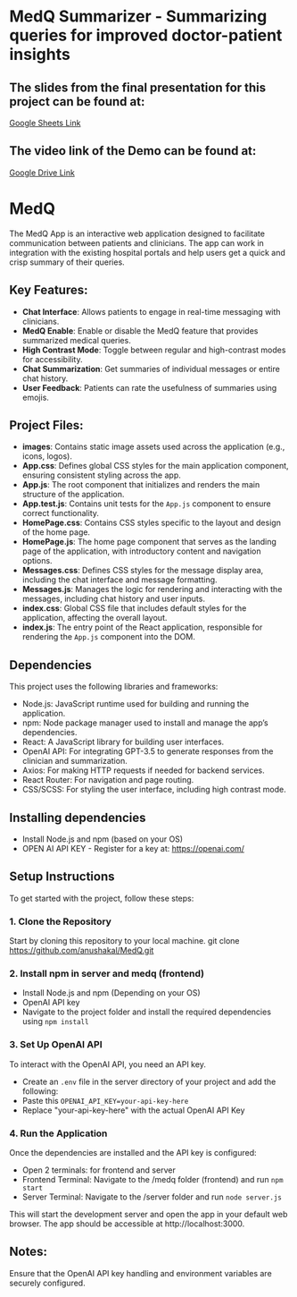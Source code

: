 # MedQ Summarizer - Summarizing queries for improved doctor-patient insights

## The slides from the final presentation for this project can be found at:

[Google Sheets Link](https://docs.google.com/presentation/d/1QDLu8O1R9VyrZMDtGLwLYf_MrDNv2kwCEqsrpldNlNk/edit?usp=sharing)

## The video link of the Demo can be found at:

[Google Drive Link](https://drive.google.com/file/d/1mSNcH_4a8aeSvLFEtZiw_UZdm1xYFvKA/view?usp=drive_link)

# MedQ
The MedQ App is an interactive web application designed to facilitate communication between patients and clinicians. The app can work in integration with the existing hospital portals and help users get a quick and crisp summary of their queries.

## Key Features:
- **Chat Interface**: Allows patients to engage in real-time messaging with clinicians.
- **MedQ Enable**: Enable or disable the MedQ feature that provides summarized medical queries.
- **High Contrast Mode**: Toggle between regular and high-contrast modes for accessibility.
- **Chat Summarization**: Get summaries of individual messages or entire chat history.
- **User Feedback**: Patients can rate the usefulness of summaries using emojis.

## Project Files:
- **images**: Contains static image assets used across the application (e.g., icons, logos).
- **App.css**: Defines global CSS styles for the main application component, ensuring consistent styling across the app.
- **App.js**: The root component that initializes and renders the main structure of the application.
- **App.test.js**: Contains unit tests for the `App.js` component to ensure correct functionality.
- **HomePage.css**: Contains CSS styles specific to the layout and design of the home page.
- **HomePage.js**: The home page component that serves as the landing page of the application, with introductory content and navigation options.
- **Messages.css**: Defines CSS styles for the message display area, including the chat interface and message formatting.
- **Messages.js**: Manages the logic for rendering and interacting with the messages, including chat history and user inputs.
- **index.css**: Global CSS file that includes default styles for the application, affecting the overall layout.
- **index.js**: The entry point of the React application, responsible for rendering the `App.js` component into the DOM.

## Dependencies
This project uses the following libraries and frameworks:
- Node.js: JavaScript runtime used for building and running the application.
- npm: Node package manager used to install and manage the app’s dependencies.
- React: A JavaScript library for building user interfaces.
- OpenAI API: For integrating GPT-3.5 to generate responses from the clinician and summarization.
- Axios: For making HTTP requests if needed for backend services.
- React Router: For navigation and page routing.
- CSS/SCSS: For styling the user interface, including high contrast mode.

## Installing dependencies 
- Install Node.js and npm (based on your OS)
- OPEN AI API KEY - Register for a key at: https://openai.com/
 
## Setup Instructions
To get started with the project, follow these steps:

### 1. Clone the Repository
Start by cloning this repository to your local machine.
git clone https://github.com/anushakal/MedQ.git

### 2. Install npm in server and medq (frontend)
- Install Node.js and npm (Depending on your OS)
- OpenAI API key 
- Navigate to the project folder and install the required dependencies using `npm install`

### 3. Set Up OpenAI API
To interact with the OpenAI API, you need an API key.
- Create an `.env` file in the server directory of your project and add the following:
- Paste this ```OPENAI_API_KEY=your-api-key-here```
- Replace "your-api-key-here" with the actual OpenAI API Key

### 4. Run the Application
Once the dependencies are installed and the API key is configured:

- Open 2 terminals: for frontend and server
- Frontend Terminal: Navigate to the /medq folder (frontend) and run `npm start`
- Server Terminal: Navigate to the /server folder and run `node server.js`
  
This will start the development server and open the app in your default web browser. The app should be accessible at http://localhost:3000.

## Notes:
Ensure that the OpenAI API key handling and environment variables are securely configured.

